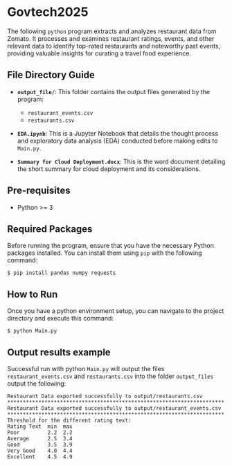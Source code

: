 # Govtech2025

The following `python` program  extracts and analyzes restaurant data from Zomato. It processes and examines restaurant ratings, events, and other relevant data to identify top-rated restaurants and noteworthy past events, providing valuable insights for curating a travel food experience.

## File Directory Guide

- **`output_file/`**: This folder contains the output files generated by the program:
  - `restaurant_events.csv`
  - `restaurants.csv`

- **`EDA.ipynb`**: This is a Jupyter Notebook that details the thought process and exploratory data analysis (EDA) conducted before making edits to `Main.py`.

- **`Summary for Cloud Deployment.docx`**: This is the word document detailing the short summary for cloud deployment and its considerations.

## Pre-requisites

* Python >= 3

## Required Packages

Before running the program, ensure that you have the necessary Python packages installed. You can install them using `pip` with the following command:

```commandline
$ pip install pandas numpy requests
```
## How to Run

Once you have a python environment setup, you can navigate to the project directory and execute this command:

```commandline
$ python Main.py
```
## Output results example

Successful run with python `Main.py` will output the files `restaurant_events.csv` and `restaurants.csv` into the folder `output_files` output the following:

```plaintext
Restaurant Data exported successfully to output/restaurants.csv
**********************************************************************
Restaurant Data exported successfully to output/restaurant_events.csv
**********************************************************************
Threshold for the different rating text:
Rating Text  min  max
Poor         2.2  2.2
Average      2.5  3.4
Good         3.5  3.9
Very Good    4.0  4.4
Excellent    4.5  4.9
```
